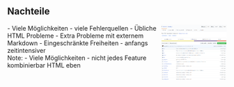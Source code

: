 ## <i class="fa fa-minus-circle" aria-hidden="true"></i> Nachteile
<div style="text-align: left; float: left; width: 70%">
- Viele Möglichkeiten - viele Fehlerquellen<!-- .element: class="fragment" -->
- Übliche HTML Probleme<!-- .element: class="fragment" -->
- Extra Probleme mit externem Markdown
- Eingeschränkte Freiheiten<!-- .element: class="fragment" -->
- anfangs zeitintensiver
</div>
<div style="text-align: right; float: right;  width: 30%">
    <img width="500px" src="/media/github-revealjs.png" style="border: none;" />
</div>
Note:
- Viele Möglichkeiten - nicht jedes Feature kombinierbar HTML eben
